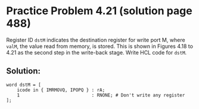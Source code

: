# Practice Problem 4.21 (solution page 488)
Register ID `dstM` indicates the destination register for write port M, where `valM`, the value read from memory, is stored. This is shown in Figures 4.18 to 4.21 as the second step in the write-back stage. Write HCL code for `dstM`.

## Solution:
```
word dstM = [
    icode in { IMRMOVQ, IPOPQ } : rA;
    1                           : RNONE; # Don't write any register
];
```